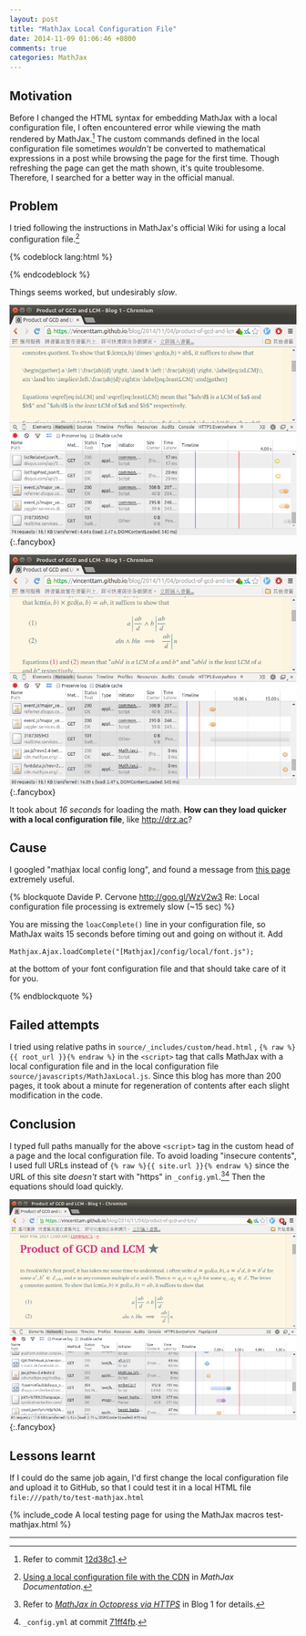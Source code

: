 ```yaml
---
layout: post
title: "MathJax Local Configuration File"
date: 2014-11-09 01:06:46 +0800
comments: true
categories: MathJax
---
```


Motivation
---

Before I changed the HTML syntax for embedding MathJax with a local
configuration file, I often encountered error while viewing the math
rendered by MathJax.[^12d38c1]  The custom commands defined in the
local configuration file sometimes *wouldn't* be converted to
mathematical expressions in a post while browsing the page for the
first time.  Though refreshing the page can get the math shown, it's
quite troublesome.  Therefore, I searched for a better way in the
official manual.

Problem
---

I tried following the instructions in MathJax's official Wiki for
using a local configuration file.[^mathjax_doc]

{% codeblock lang:html %}
<script type="text/javascript"
	src="//cdn.mathjax.org/mathjax/latest/MathJax.js?config=TeX-AMS_HTML,
	/javascripts/MathJaxLocal.js
">
</script>
{% endcodeblock %}

Things seems worked, but undesirably *slow*.

![loading time graph](/images/posts/MathJaxLocalConfigSlow/slow1.png){:.fancybox}

![loading time graph](/images/posts/MathJaxLocalConfigSlow/slow2.png){:.fancybox}

It took about *16 seconds* for loading the math.  **How can they load
quicker with a local configuration file**, like <http://drz.ac>?

<!-- more -->

Cause
---

I googled "mathjax local config long", and found a message from
[this page][src] extremely useful.

{% blockquote Davide P. Cervone http://goo.gl/WzV2w3 Re: Local configuration file processing is extremely slow (~15 sec) %}
<p>You are missing the <code>loacComplete()</code> line in your configuration file, so MathJax waits 15 seconds before timing out and going on without it.  Add</p><pre><code>Mathjax.Ajax.loadComplete("[Mathjax]/config/local/font.js");</code></pre><p>at the bottom of your font configuration file and that should take care of it for you.</p>
{% endblockquote %}

Failed attempts
---

I tried using relative paths in `source/_includes/custom/head.html`
, `{% raw %}{{ root_url }}{% endraw %}` in the `<script>` tag that
calls MathJax with a local configuration file and in the local
configuration file `source/javascripts/MathJaxLocal.js`.  Since this
blog has more than 200 pages, it took about a minute for regeneration
of contents after each slight modification in the code.

Conclusion
---

I typed full paths manually for the above `<script>` tag in the custom
head of a page and the local configuration file.  To avoid loading
"insecure contents", I used full URLs instead of
`{% raw %}{{ site.url }}{% endraw %}` since the URL of this site
*doesn't* start with "https" in `_config.yml`.[^https][^config_yml]
Then the equations should load quickly.

![loading time graph](/images/posts/MathJaxLocalConfigSlow/ok.png){:.fancybox}

Lessons learnt
---

If I could do the same job again, I'd first change the local
configuration file and upload it to GitHub, so that I could test it in
a local HTML file `file:///path/to/test-mathjax.html`

{% include_code A local testing page for using the MathJax macros test-mathjax.html %}

---
[^12d38c1]: Refer to commit [12d38c1].
[^mathjax_doc]:
    [Using a local configuration file with the CDN][mathjax_doc] in
    *MathJax Documentation*.

[^https]:
    Refer to [*MathJax in Octopress via HTTPS*][pp] in Blog 1 for
    details.

[^config_yml]: `_config.yml` at commit [71ff4fb].

[12d38c1]: https://github.com/VincentTam/vincenttam.github.io/commit/12d38c1#diff-0
[mathjax_doc]: http://docs.mathjax.org/en/latest/configuration.html#using-a-local-configuration-file-with-the-cdn
[src]: https://groups.google.com/forum/#!msg/mathjax-users/iIvf2RkNdF4/Bi_TFDR3AsUJ
[pp]: /blog/2014/06/05/mathjax-in-octopress-via-https/
[71ff4fb]: https://github.com/VincentTam/vincenttam.github.io/blob/71ff4fb/_config.yml
